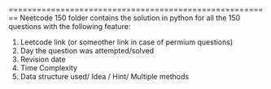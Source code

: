 ========================================================
Neetcode 150 folder contains the solution in python for all the 150 questions with the following feature:

1. Leetcode link (or someother link in case of permium questions) 
2. Day the question was attempted/solved
3. Revision date
4. Time Complexity
5. Data structure used/ Idea / Hint/ Multiple methods